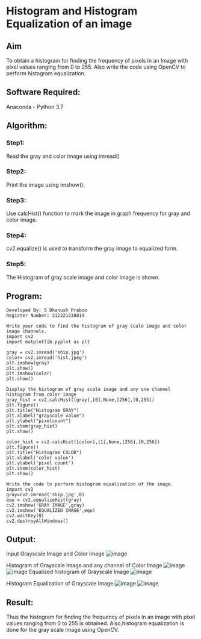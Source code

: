 # Histogram and Histogram Equalization of an image
## Aim
To obtain a histogram for finding the frequency of pixels in an Image with pixel values ranging from 0 to 255. Also write the code using OpenCV to perform histogram equalization.

## Software Required:
Anaconda - Python 3.7

## Algorithm:
### Step1:
Read the gray and color image using imread()

### Step2:
Print the image using imshow().

### Step3:
Use calcHist() function to mark the image in graph frequency for gray and color image.

### Step4:
cv2.equalize() is used to transform the gray image to equalized form.

### Step5:
The Histogram of gray scale image and color image is shown.

## Program:
~~~
Developed By: S Dhanush Praboo
Register Number: 212221230019
~~~
~~~
Write your code to find the histogram of gray scale image and color image channels.
import cv2
import matplotlib.pyplot as plt

gray = cv2.imread('ship.jpg')
color= cv2.imread('hist.jpeg')
plt.imshow(gray)
plt.show()
plt.imshow(color)
plt.show()
~~~
~~~
Display the histogram of gray scale image and any one channel histogram from color image
gray_hist = cv2.calcHist([gray],[0],None,[256],[0,255])
plt.figure()
plt.title("Histogram GRAY")
plt.xlabel("grayscale value")
plt.ylabel("pixelcount")
plt.stem(gray_hist)
plt.show()

color_hist = cv2.calcHist([color],[1],None,[256],[0,256])
plt.figure()
plt.title("Histogram COLOR")
plt.xlabel('color value')
plt.ylabel('pixel count')
plt.stem(color_hist)
plt.show()
~~~
~~~
Write the code to perform histogram equalization of the image.
import cv2
gray=cv2.imread('ship.jpg',0)
equ = cv2.equalizeHist(gray)
cv2.imshow('GRAY IMAGE',gray)
cv2.imshow('EQUALIZED IMAGE',equ)
cv2.waitKey(0)
cv2.destroyAllWindows()
~~~
## Output:
Input Grayscale Image and Color Image
![image](1.png)


Histogram of Grayscale Image and any channel of Color Image
![image](2.png)
![image](3.png)
Equalized histogram of Grayscale Image
![image](4.png)

Histogram Equalization of Grayscale Image
![image](5.png)
![image](6.png)

## Result:
Thus the histogram for finding the frequency of pixels in an image with pixel values ranging from 0 to 255 is obtained. Also,histogram equalization is done for the gray scale image using OpenCV.
